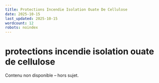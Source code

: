 ```yaml
---
title: Protections Incendie Isolation Ouate De Cellulose
date: 2025-10-15
last_updated: 2025-10-15
wordcount: 12
robots: noindex
---
```


# protections incendie isolation ouate de cellulose

Contenu non disponible – hors sujet.